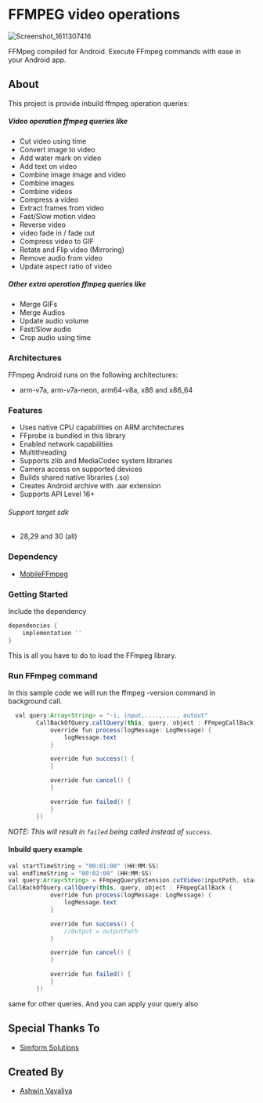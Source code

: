 # FFMPEG video operations

![Screenshot_1611307416](https://user-images.githubusercontent.com/16113993/105489978-1c28e480-5cda-11eb-9b68-e6f2f5399868.png)

FFMpeg compiled for Android.
Execute FFmpeg commands with ease in your Android app.

## About
This project is provide inbuild ffmpeg operation queries:
##### Video operation ffmpeg queries like
- Cut video using time
- Convert image to video
- Add water mark on video
- Add text on video
- Combine image image and video
- Combine images
- Combine videos
- Compress a video
- Extract frames from video
- Fast/Slow motion video
- Reverse video
- video fade in / fade out
- Compress video to GIF
- Rotate and Flip video (Mirroring)
- Remove audio from video
- Update aspect ratio of video
##### Other extra operation ffmpeg queries like
- Merge GIFs
- Merge Audios
- Update audio volume
- Fast/Slow audio
- Crop audio using time

### Architectures
FFmpeg Android runs on the following architectures:
- arm-v7a, arm-v7a-neon, arm64-v8a, x86 and x86_64

### Features
- Uses native CPU capabilities on ARM architectures
- FFprobe is bundled in this library
- Enabled network capabilities
- Multithreading
- Supports zlib and MediaCodec system libraries
- Camera access on supported devices
- Builds shared native libraries (.so)
- Creates Android archive with .aar extension
- Supports API Level 16+
###### Support target sdk
- 28,29 and 30 (all)

### Dependency
- [MobileFFmpeg](https://github.com/tanersener/mobile-ffmpeg)

### Getting Started
Include the dependency
```gradle
dependencies {
    implementation ''
}
```

This is all you have to do to load the FFmpeg library.

### Run FFmpeg command
In this sample code we will run the ffmpeg -version command in background call.
```java
  val query:Array<String> = "-i, input,....,...., outout"
        CallBackOfQuery.callQuery(this, query, object : FFmpegCallBack {
            override fun process(logMessage: LogMessage) {
                logMessage.text
            }

            override fun success() {
            }

            override fun cancel() {
            }

            override fun failed() {
            }
        })
```

_NOTE: This will result in `failed` being called instead of `success`._

#### Inbuild query example
```java
val startTimeString = "00:01:00" (HH:MM:SS)
val endTimeString = "00:02:00" (HH:MM:SS)
val query:Array<String> = FFmpegQueryExtension.cutVideo(inputPath, startTimeString, endTimeString, outputPath)
CallBackOfQuery.callQuery(this, query, object : FFmpegCallBack {
            override fun process(logMessage: LogMessage) {
                logMessage.text
            }

            override fun success() {
                //Output = outputPath
            }

            override fun cancel() {
            }

            override fun failed() {
            }
        })
```
same for other queries.
And you can apply your query also

## Special Thanks To
- [Simform Solutions](https://www.simform.com/)

## Created By
- [Ashwin Vavaliya](https://github.com/Nirashu)
